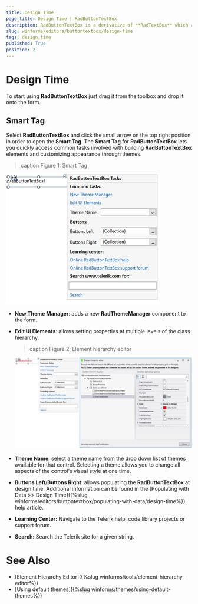 ```yaml
---
title: Design Time
page_title: Design Time | RadButtonTextBox
description: RadButtonTextBox is a derivative of **RadTextBox** which allows you to embed easily button elements on the left or right side of the text box.
slug: winforms/editors/buttontextbox/design-time
tags: design,time
published: True
position: 2 
---
```


# Design Time

To start using **RadButtonTextBox** just drag it from the toolbox and drop it onto the form.
 
## Smart Tag

Select **RadButtonTextBox** and click the small arrow on the top right position in order to open the __Smart Tag__. The __Smart Tag__ for **RadButtonTextBox** lets you quickly access common tasks involved with building **RadButtonTextBox** elements and customizing appearance through themes.

>caption Figure 1: Smart Tag

![editors-buttontextbox-design-time 001](images/editors-buttontextbox-design-time001.png)

* __New Theme Manager__: adds a new __RadThemeManager__ component to the form.
            

* __Edit UI Elements__: allows setting properties at multiple levels of the class hierarchy.
            
    >caption Figure 2: Element hierarchy editor

    ![editors-buttontextbox-design-time 002](images/editors-buttontextbox-design-time002.png)

* __Theme Name__: select a theme name from the drop down list of themes available for that control. Selecting a theme allows you to change all aspects of the control's visual style at one time.
            

* **Buttons Left**/**Buttons Right**: allows populating the **RadButtonTextBox** at design time. Additional information can be found in the [Populating with Data >> Design Time]({%slug winforms/editors/buttontextbox/populating-with-data/design-time%}) help article.
            
* __Learning Center:__ Navigate to the Telerik help, code library projects or support forum.
* __Search:__ Search the Telerik site for a given string.

       
# See Also

* [Element Hierarchy Editor]({%slug winforms/tools/element-hierarchy-editor%})
* [Using default themes]({%slug winforms/themes/using-default-themes%})